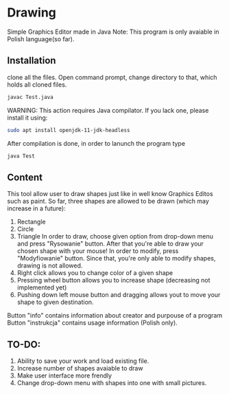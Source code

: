 # Drawing
Simple Graphics Editor made in Java
Note: This program is only avaiable in Polish language(so far).
## Installation
clone all the files. Open command prompt, change directory to that, which holds all cloned files.
```bash
javac Test.java
```
WARNING: This action requires Java compilator. If you lack one, please install it using:
```bash
sudo apt install openjdk-11-jdk-headless
```
After compilation is done, in order to lanunch the program type
```bash
java Test
```
## Content
This tool allow user to draw shapes just like in well know Graphics Editos such as paint.
So far, three shapes are allowed to be drawn (which may increase in a future): 
1. Rectangle
2. Circle
3. Triangle
In order to draw, choose given option from drop-down menu and press "Rysowanie" button.
After that you're able to draw your chosen shape with your mouse!
In order to modify, press "Modyfiowanie" button. 
Since that, you're only able to modify shapes, drawing is not allowed.
1. Right click allows you to change color of a given shape
2. Pressing wheel button allows you to increase shape (decreasing not implemented yet)
3. Pushing down left mouse button and dragging allows yout to move your shape to given destination.

Button "info" contains information about creator and purpouse of a program
Button "instrukcja" contains usage information (Polish only).

## TO-DO:
1. Ability to save your work and load existing file.
2. Increase number of shapes avaiable to draw
3. Make user interface more frendly
4. Change drop-down menu with shapes into one with small pictures.
